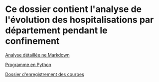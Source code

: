 # Ce dossier contient l'analyse de l'évolution des hospitalisations par département pendant le confinement 

[Analyse détaillée ne Markdown](https://github.com/smarcovici/Covid_19/blob/master/Analyse_confinement/Evolution_confinement.md)

[Programme en Python](https://github.com/smarcovici/Covid_19/blob/master/Analyse_confinement/Evolution_confinement.ipynb)

[Dossier d'enregistrement des courbes](https://github.com/smarcovici/Covid_19/tree/master/Analyse_confinement/Images)

